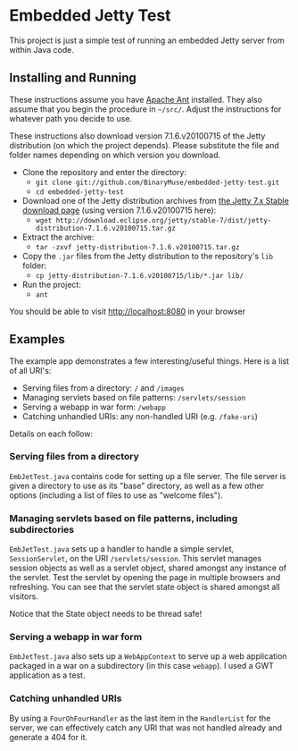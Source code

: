 # Embedded Jetty Test

This project is just a simple test of running an embedded Jetty server from
within Java code.

## Installing and Running

These instructions assume you have [Apache Ant][1] installed. They also assume
that you begin the procedure in `~/src/`. Adjust the instructions for whatever
path you decide to use.

These instructions also download version 7.1.6.v20100715 of the Jetty
distribution (on which the project depends). Please substitute the file and
folder names depending on which version you download.

  - Clone the repository and enter the directory:
    * `git clone git://github.com/BinaryMuse/embedded-jetty-test.git`
    * `cd embedded-jetty-test`
  - Download one of the Jetty distribution archives from
    [the Jetty 7.x Stable download page][2] (using version 7.1.6.v20100715
    here):
    * `wget http://download.eclipse.org/jetty/stable-7/dist/jetty-distribution-7.1.6.v20100715.tar.gz` 
  - Extract the archive:
    * `tar -zxvf jetty-distribution-7.1.6.v20100715.tar.gz`
  - Copy the `.jar` files from the Jetty distribution to the repository's
    `lib` folder:
    * `cp jetty-distribution-7.1.6.v20100715/lib/*.jar lib/`
  - Run the project:
    * `ant`

You should be able to visit [http://localhost:8080][3] in your browser

  [1]: http://ant.apache.org/ "Apache Ant"
  [2]: http://download.eclipse.org/jetty/stable-7/dist/ "Jetty 7.x Stable Downloads"
  [3]: http://localhost:8080 "localhost port 8080"

## Examples

The example app demonstrates a few interesting/useful things. Here is a list
of all URI's:

  * Serving files from a directory: `/` and `/images`
  * Managing servlets based on file patterns: `/servlets/session`
  * Serving a webapp in war form: `/webapp`
  * Catching unhandled URIs: any non-handled URI (e.g. `/fake-uri`)

Details on each follow:

### Serving files from a directory

`EmbJetTest.java` contains code for setting up a file server. The file server
is given a directory to use as its "base" directory, as well as a few other
options (including a list of files to use as "welcome files").

### Managing servlets based on file patterns, including subdirectories

`EmbJetTest.java` sets up a handler to handle a simple servlet, `SessionServlet`,
on the URI `/servlets/session`. This servlet manages session objects as well as
a servlet object, shared amongst any instance of the servlet. Test the servlet
by opening the page in multiple browsers and refreshing. You can see that the
servlet state object is shared amongst all visitors.

Notice that the State object needs to be thread safe!

### Serving a webapp in war form

`EmbJetTest.java` also sets up a `WebAppContext` to serve up a web application
packaged in a war on a subdirectory (in this case `webapp`). I used a GWT
application as a test.

### Catching unhandled URIs

By using a `FourOhFourHandler` as the last item in the `HandlerList` for the
server, we can effectively catch any URI that was not handled already and
generate a 404 for it.
